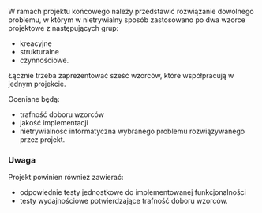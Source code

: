 W ramach projektu końcowego należy przedstawić rozwiązanie dowolnego problemu, 
w którym w nietrywialny sposób zastosowano po dwa wzorce 
projektowe z następujących grup:
* kreacyjne
* strukturalne
* czynnościowe.

Łącznie trzeba zaprezentować sześć wzorców, które współpracują w jednym projekcie.

Oceniane będą:
* trafność doboru wzorców
* jakość implementacji
* nietrywialność informatyczna wybranego problemu rozwiązywanego przez projekt.

### Uwaga
Projekt powinien również zawierać: 
* odpowiednie testy jednostkowe do implementowanej funkcjonalności
* testy wydajnościowe potwierdzające trafność doboru wzorców.